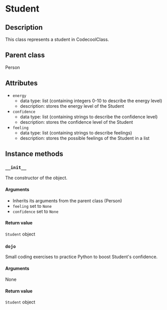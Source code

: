 # Student

## Description

This class represents a student in CodecoolClass.

## Parent class
Person

## Attributes

* ```energy```
    * data type: list (containing integers 0-10 to describe the energy level)
    * description: stores the energy level of the Student
* ```confidence```
    * data type: list (containing strings to describe the confidence level)
    * description: stores the confidence level of the Student
* ```feeling```
    * data type: list (containing strings to describe feelings)
    * description: stores the possible feelings of the Student in a list

## Instance methods

### ```__init__```
The constructor of the object.

#### Arguments

* Inherits its arguments from the parent class (Person)
* ```feeling``` set to ```None```
* ```confidence``` set to ```None```

#### Return value
```Student``` object

### ```dojo```

Small coding exercises to practice Python to boost Student's confidence.

#### Arguments
None

#### Return value
```Student``` object
